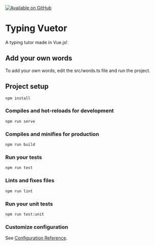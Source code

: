[![Available on GitHub](https://img.shields.io/badge/Available%20on-GitHub-white?style=flat-square&logo=github)](https://github.com/mb2g17/TypingVuetor)

# Typing Vuetor

A typing tutor made in Vue.js!

## Add your own words

To add your own words, edit the src/words.ts file and run the project.

## Project setup
```
npm install
```

### Compiles and hot-reloads for development
```
npm run serve
```

### Compiles and minifies for production
```
npm run build
```

### Run your tests
```
npm run test
```

### Lints and fixes files
```
npm run lint
```

### Run your unit tests
```
npm run test:unit
```

### Customize configuration
See [Configuration Reference](https://cli.vuejs.org/config/).
